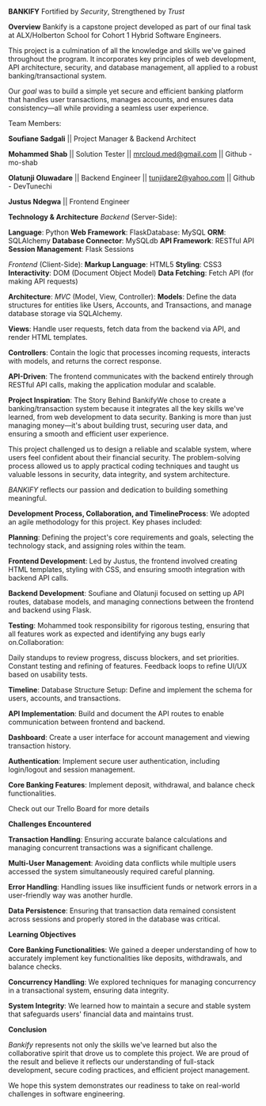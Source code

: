 **BANKIFY**
Fortified by *Security*, Strengthened by *Trust*


**Overview**
Bankify is a capstone project developed as part of our final task at ALX/Holberton School for Cohort 1 Hybrid Software Engineers. 

This project is a culmination of all the knowledge and skills we've gained throughout the program. It incorporates key principles of web development, API architecture, security, and database management, all applied to a robust banking/transactional system. 

Our *goal* was to build a simple yet secure and efficient banking platform that handles user transactions, manages accounts, and ensures data consistency—all while providing a seamless user experience.


Team Members:

**Soufiane Sadgali** || Project Manager & Backend Architect

**Mohammed Shab** || Solution Tester || mrcloud.med@gmail.com || Github - mo-shab

**Olatunji Oluwadare** || Backend Engineer || tunjidare2@yahoo.com || Github - DevTunechi 

**Justus Ndegwa** || Frontend Engineer



**Technology & Architecture**
*Backend* (Server-Side):

**Language**: Python
**Web Framework**: FlaskDatabase: MySQL
**ORM**: SQLAlchemy
**Database Connector**: MySQLdb
**API Framework**: RESTful API
**Session Management**: Flask Sessions

*Frontend* (Client-Side):
**Markup Language**: HTML5
**Styling**: CSS3
**Interactivity**: DOM (Document Object Model)
**Data Fetching**: Fetch API (for making API requests)

**Architecture**:
*MVC* (Model, View, Controller):
**Models**: Define the data structures for entities like Users, Accounts, and Transactions, and manage database storage via SQLAlchemy.

**Views**: Handle user requests, fetch data from the backend via API, and render HTML templates.

**Controllers**: Contain the logic that processes incoming requests, interacts with models, and returns the correct response.

**API-Driven**:
The frontend communicates with the backend entirely through RESTful API calls, making the application modular and scalable.

**Project Inspiration**: The Story Behind BankifyWe chose to create a banking/transaction system because it integrates all the key skills we've learned, from web development to data security. Banking is more than just managing money—it's about building trust, securing user data, and ensuring a smooth and efficient user experience.

This project challenged us to design a reliable and scalable system, where users feel confident about their financial security. The problem-solving process allowed us to apply practical coding techniques and taught us valuable lessons in security, data integrity, and system architecture. 

*BANKIFY* reflects our passion and dedication to building something meaningful. 


**Development Process, Collaboration, and TimelineProcess**:
We adopted an agile methodology for this project. Key phases included:

**Planning**:
Defining the project's core requirements and goals, selecting the technology stack, and assigning roles within the team.

**Frontend Development**:
Led by Justus, the frontend involved creating HTML templates, styling with CSS, and ensuring smooth integration with backend API calls.

**Backend Development**:
Soufiane and Olatunji focused on setting up API routes, database models, and managing connections between the frontend and backend using Flask.

**Testing**:
Mohammed took responsibility for rigorous testing, ensuring that all features work as expected and identifying any bugs early on.Collaboration:

Daily standups to review progress, discuss blockers, and set priorities. Constant testing and refining of features. Feedback loops to refine UI/UX based on usability tests.

**Timeline**: Database Structure Setup: Define and implement the schema for users, accounts, and transactions.

**API Implementation**: Build and document the API routes to enable communication between frontend and backend.

**Dashboard**: Create a user interface for account management and viewing transaction history.

**Authentication**: Implement secure user authentication, including login/logout and session management.

**Core Banking Features**: Implement deposit, withdrawal, and balance check functionalities.

Check out our Trello Board for more details

**Challenges Encountered**

**Transaction Handling**: Ensuring accurate balance calculations and managing concurrent transactions was a significant challenge.

**Multi-User Management**: Avoiding data conflicts while multiple users accessed the system simultaneously required careful planning.

**Error Handling**: Handling issues like insufficient funds or network errors in a user-friendly way was another hurdle. 

**Data Persistence**: Ensuring that transaction data remained consistent across sessions and properly stored in the database was critical.


**Learning Objectives**

**Core Banking Functionalities**: We gained a deeper understanding of how to accurately implement key functionalities like deposits, withdrawals, and balance checks.

**Concurrency Handling**: We explored techniques for managing concurrency in a transactional system, ensuring data integrity.

**System Integrity**: We learned how to maintain a secure and stable system that safeguards users' financial data and maintains trust.


**Conclusion**

*Bankify* represents not only the skills we've learned but also the collaborative spirit that drove us to complete this project. We are proud of the result and believe it reflects our understanding of full-stack development, secure coding practices, and efficient project management.

We hope this system demonstrates our readiness to take on real-world challenges in software engineering.
